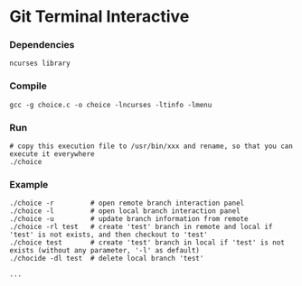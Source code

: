 # Git Terminal Interactive

### Dependencies

    ncurses library

### Compile

    gcc -g choice.c -o choice -lncurses -ltinfo -lmenu

### Run

    # copy this execution file to /usr/bin/xxx and rename, so that you can execute it everywhere
    ./choice 

### Example

    ./choice -r         # open remote branch interaction panel
    ./choice -l         # open local branch interaction panel
    ./choice -u         # update branch information from remote
    ./choice -rl test   # create 'test' branch in remote and local if 'test' is not exists, and then checkout to 'test'
    ./choice test       # create 'test' branch in local if 'test' is not exists (without any parameter, '-l' as default)
    ./chocide -dl test  # delete local branch 'test'

    ...
